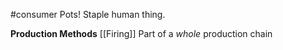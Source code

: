 #consumer 
Pots! Staple human thing.

**Production Methods**
[[Firing]]
Part of a _whole_ production chain